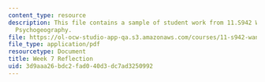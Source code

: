 ```yaml
---
content_type: resource
description: This file contains a sample of student work from 11.S942 Wanderings in
  Psychogeography.
file: https://ol-ocw-studio-app-qa.s3.amazonaws.com/courses/11-s942-wanderings-in-psychogeography-exploring-landscapes-of-history-biography-memory-culture-nature-poetry-surreality-fantasy-and-madness-fall-2020/3d9aaa26bdc2fad040d3dc7ad3250992_MIT11_s942f20_shao7.pdf
file_type: application/pdf
resourcetype: Document
title: Week 7 Reflection
uid: 3d9aaa26-bdc2-fad0-40d3-dc7ad3250992
---
```

